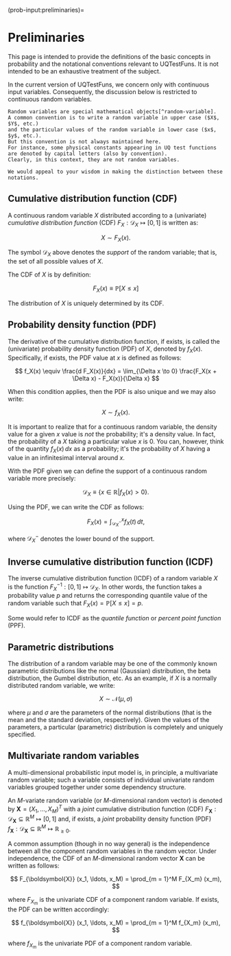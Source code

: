 (prob-input:preliminaries)=
# Preliminaries

This page is intended to provide the definitions of the basic concepts
in probability and the notational conventions relevant to UQTestFuns.
It is not intended to be an exhaustive treatment of the subject.

In the current version of UQTestFuns, we concern only with continuous input variables.
Consequently, the discussion below is restricted to continuous random variables.

```{note}
Random variables are special mathematical objects[^random-variable].
A common convention is to write a random variable in upper case ($X$, $Y$, etc.)
and the particular values of the random variable in lower case ($x$, $y$, etc.).
But this convention is not always maintained here.
For instance, some physical constants appearing in UQ test functions are denoted by capital letters (also by convention).
Clearly, in this context, they are not random variables.

We would appeal to your wisdom in making the distinction between these notations.
```

## Cumulative distribution function (CDF)

A continuous random variable $X$ distributed according to a (univariate)
_cumulative distribution function_ (CDF) $F_X: \mathcal{D}_X \mapsto [0, 1]$
is written as:

$$
X \sim F_X (x).
$$

The symbol $\mathcal{D}_X$ above denotes the _support_ of the random variable;
that is, the set of all possible values of $X$.

The CDF of $X$ is by definition:

$$
F_X (x) \equiv \mathbb{P}[X \leq x]
$$

The distribution of $X$ is uniquely determined by its CDF.

## Probability density function (PDF)

The derivative of the cumulative distribution function, if exists,
is called the (univariate) probability density function (PDF) of $X$,
denoted by $f_X(x)$.
Specifically, if exists, the PDF value at $x$ is defined as follows:

$$
f_X(x) \equiv \frac{d F_X(x)}{dx} = \lim_{\Delta x \to 0} \frac{F_X(x + \Delta x) - F_X(x)}{\Delta x} 
$$

When this condition applies, then the PDF is also unique and we may also write:

$$
X \sim f_X(x).
$$

It is important to realize that for a continuous random variable,
the density value for a given $x$ value is _not_ the probability; it's a density value.
In fact, the probability of a $X$ taking a particular value $x$ is $0$.
You can, however, think of the quantity $f_X(x) \, dx$ as a probability;
it's the probability of $X$ having a value in an infinitesimal interval around $x$. 

With the PDF given we can define the support of a continuous random variable
more precisely:

$$
\mathcal{D}_X \equiv \{ x \in \mathbb{R} | f_X (x) > 0 \}.
$$

Using the PDF, we can write the CDF as follows:

$$
F_X (x) = \int_{\mathcal{D}^-_X}^x f_X (t) \, dt,
$$

where $\mathcal{D}^-_X$ denotes the lower bound of the support.

## Inverse cumulative distribution function (ICDF)

The inverse cumulative distribution function (ICDF) of a random variable $X$
is the function $F_X^{-1}: [0, 1] \mapsto \mathcal{D}_X$.
In other words, the function takes a probability value $p$
and returns the corresponding quantile value of the random variable
such that $F_X (x) = \mathbb{P}[X \leq x] = p$.

Some would refer to ICDF as the _quantile function_ or _percent point function_ (PPF).

## Parametric distributions

The distribution of a random variable may be one of the commonly known parametric distributions
like the normal (Gaussian) distribution, the beta distribution, the Gumbel distribution, etc.
As an example, if $X$ is a normally distributed random variable, we write:

$$
X \sim \mathcal{N}(\mu, \sigma)
$$

where $\mu$ and $\sigma$ are the parameters of the normal distributions
(that is the mean and the standard deviation, respectively).
Given the values of the parameters, a particular (parametric) distribution
is completely and uniquely specified.

## Multivariate random variables

A multi-dimensional probabilistic input model is, in principle,
a multivariate random variable;
such a variable consists of individual univariate random variables grouped
together under some dependency structure.

An $M$-variate random variable (or $M$-dimensional random vector)
is denoted by $\boldsymbol{X} = (X_1, \ldots, X_M )^T$
with a _joint_ cumulative distribution function (CDF)
$F_{\boldsymbol{X}}: \mathcal{D}_{\boldsymbol{X}} \subseteq \mathbb{R}^M \mapsto [0, 1]$
and, if exists, a _joint_ probability density function (PDF) 
$f_{\boldsymbol{X}}: \mathcal{D}_{\boldsymbol{X}} \subseteq \mathbb{R}^M \mapsto \mathbb{R}_{\geq 0}$.

A common assumption (though in no way general) is the independence between
all the component random variables in the random vector.
Under independence, the CDF of an $M$-dimensional random vector $\boldsymbol{X}$
can be written as follows:

$$
F_{\boldsymbol{X}} (x_1, \ldots, x_M) = \prod_{m = 1}^M F_{X_m} (x_m), 
$$

where $F_{X_m}$ is the univariate CDF of a component random variable.
If exists, the PDF can be written accordingly:

$$
f_{\boldsymbol{X}} (x_1, \ldots, x_M) = \prod_{m = 1}^M f_{X_m} (x_m),
$$

where $f_{X_m}$ is the univariate PDF of a component random variable.